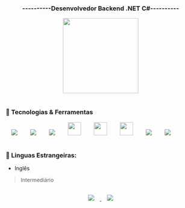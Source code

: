 <div align="center">
<h3>----------Desenvolvedor Backend .NET C#----------</h3>
</div>
<div align="center">
  <img height="200px" src="https://github-readme-stats.vercel.app/api/top-langs/?username=danielgomes92&layout=compact"> <!--hspace="90"-->
</div>
<br>
<h3> 📌 Tecnologias & Ferramentas </h3>
<div>
  <img src="https://img.icons8.com/external-justicon-lineal-color-justicon/35/000000/external-html-file-file-type-justicon-lineal-color-justicon.png" hspace="15"/>
  <img src="https://img.icons8.com/external-justicon-lineal-color-justicon/35/000000/external-css-file-file-type-justicon-lineal-color-justicon.png" hspace="15"/>
  <img src="https://img.icons8.com/external-justicon-lineal-color-justicon/35/000000/external-js-file-file-type-justicon-lineal-color-justicon.png" hspace="15"/>
  <img src="https://allansouza-freelancer.netlify.app/img/csharp_original_logo_icon_146578.png" width="35" hspace="15"/>
  <img src="https://brandslogos.com/wp-content/uploads/thumbs/visual-studio-code-logo-vector.svg" width="35" hspace="15"/>
  <img src="https://seeklogo.com/images/V/visual-studio-logo-14F95CF819-seeklogo.com.png" width="35" hspace="15"/>
  <img src="https://img.icons8.com/color/35/000000/github--v3.png" hspace="15"/>
  <img src="https://img.icons8.com/color/35/000000/windows-10.png" hspace="15"/>
  <!-- <img src="https://img.icons8.com/color/50/000000/linux--v1.png"/> -->
</div>

<br>

<div>
 <h3> 📌 Linguas Estrangeiras: </h3>
  
  * Inglês
  >Intermediário
</div>

<!--Aqui se destaca o hobby do dia a dia
<h3> 🔆 Meu hobby </h3>
<div>
  <img src="https://img.icons8.com/external-ddara-lineal-color-ddara/70/000000/external-gamer-professions-ddara-lineal-color-ddara.png" hspace="15"/>
  <img src="https://img.icons8.com/doodle/70/000000/controller--v1.png" hspace="15"/>
  <img src="https://img.icons8.com/clouds/70/000000/xbox-app.png" hspace="15"/>
  <img src="https://img.icons8.com/external-kiranshastry-lineal-color-kiranshastry/70/000000/external-movie-cinema-kiranshastry-lineal-color-kiranshastry-2.png" hspace="15"/>
</div>
-->

<br>
<div align="center">
  <a href="https://www.instagram.com/daniellfsg" target="_blank">
  <img src="https://img.icons8.com/external-justicon-lineal-color-justicon/35/000000/external-instagram-social-media-justicon-lineal-color-justicon.png" hspace="15"/>
  
  <a href="https://www.linkedin.com/in/daniel-ferreira-12884aa1/" target="_blank">
  <img src="https://img.icons8.com/external-justicon-lineal-color-justicon/35/000000/external-linkedin-social-media-justicon-lineal-color-justicon.png" hspace="15"/>
</div>
      
<!-- https://www.invertexto.com/emojis-para-copiar   <<<< Link de emojis para copiar, não sei se permitido deixar exposto, então está no comentário-->
